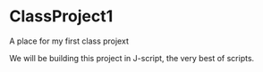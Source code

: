 # ClassProject1
A place for my first class projext

We will be building this project in J-script, the very best of scripts.